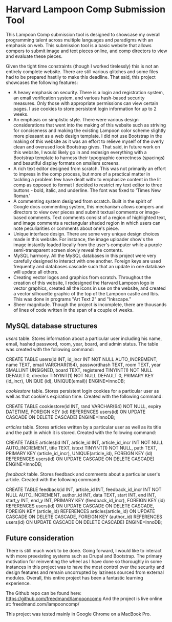 Harvard Lampoon Comp Submission Tool
====================================

This Lampoon Comp submission tool is designed to showcase my overall programming talent across multiple languages and paradigms with an emphasis on web. This submission tool is a basic website that allows compers to submit image and text pieces online, and comp directors to view and evaluate these pieces.

Given the tight time constraints (though I worked tirelessly) this is not an entirely complete website. There are still various glitches and some files had to be prepared hastily to make this deadline. That said, this project showcases the following features:
* A heavy emphasis on security. There is a login and registration system, an email verification system, and various hash-based security measures. Only those with appropriate permissions can view certain pages. I use cookies to store persistent login information for up to 2 weeks.
* An emphasis on simplistic style. There were various design considerations that went into the making of this website such as striving for conciseness and making the existing Lampoon color scheme slightly more pleasant as a web design template. I did not use Bootstrap in the making of this website as it was an effort to relieve myself of the overly clean and overused look Bootstrap gives. That said, in future work on this website, I would likely go in and redesign everything with a Bootstrap template to harness their typographic correctness (spacings) and beautiful display formats on smallers screens.
* A rich text editor designed from scratch. This was not primarily an effort to impress in the comp process, but more of a practical matter in tackling a problem few have dealt with: to emphasize content in the lit comp as opposed to format I decided to restrict my text editor to three buttons - bold, italic, and underline. The font was fixed to 'Times New Roman.'
* A commenting system designed from scratch. Built in the spirit of Google docs commenting system, this mechanism allows compers and directors to view over pieces and submit textual comments or image-based comments. Text comments consist of a region of highlighted text, and image comments a rectangular shaded region in which users can note peculiarities or comments about one's piece.
* Unique interface design. There are some very unique design choices made in this website. For instance, the image uploader show's the image instantly loaded locally from the user's computer while a purple semi-transparent screen slowly reveal the contents.
* MySQL harmony. All the MySQL databases in this project were very carefully designed to interact with one another. Foreign keys are used frequently and databases cascade such that an update in one database will update all others.
* Creating vector logos and graphics from scratch. Throughout the creation of this website, I redesigned the Harvard Lampoon logo in vector graphics, created all the icons in use on the website, and created a vector silhouette graphic of the top of the Lampoon castle and Ibis. This was done in programs "Art Text 2" and "Inkscape."
* Sheer magnitude. Though the project is incomplete, there are thousands of lines of code written in the span of a couple of weeks.

MySQL database structures
-------------------------
*users* table. Stores information about a particular user including his name, email, hashed password, room, year, board, and admin status. The table was created with the following command:

CREATE TABLE users(id INT, id_incr INT NOT NULL AUTO_INCREMENT, name TEXT, email VARCHAR(154), passwordhash TEXT, room TEXT, year SMALLINT UNSIGNED, board TEXT, registered TINYINT(1) NOT NULL DEFAULT 0, director TINYINT(1) NOT NULL DEFAULT 0, PRIMARY KEY (id_incr), UNIQUE (id), UNIQUE(email)) ENGINE=InnoDB;

*cookiestore* table. Stores persistent login cookies for a particular user as well as that cookie's expiration time. Created with the following command:

CREATE TABLE cookiestore(id INT, rand VARCHAR(64) NOT NULL, expiry DATETIME, FOREIGN KEY (id) REFERENCES users(id) ON UPDATE CASCADE ON DELETE CASCADE) ENGINE=InnoDB;

*articles* table. Stores articles written by a particular user as well as its title and the path in which it is stored. Created with the following command:

CREATE TABLE articles(id INT, article_id INT, article_id_incr INT NOT NULL AUTO_INCREMENT, title TEXT, istext TINYINT(1) NOT NULL, path TEXT, PRIMARY KEY (article_id_incr), UNIQUE(article_id), FOREIGN KEY (id) REFERENCES users(id) ON UPDATE CASCADE ON DELETE CASCADE) ENGINE=InnoDB;

*feedback* table. Stores feedback and comments about a particular user's article. Created with the following command:

CREATE TABLE feedback(id INT, article_id INT, feedback_id_incr INT NOT NULL AUTO_INCREMENT, author_id INT, data TEXT, start INT, end INT, start_y INT, end_y INT, PRIMARY KEY (feedback_id_incr), FOREIGN KEY (id) REFERENCES users(id) ON UPDATE CASCADE ON DELETE CASCADE, FOREIGN KEY (article_id) REFERENCES articles(article_id) ON UPDATE CASCADE ON DELETE CASCADE, FOREIGN KEY (author_id) REFERENCES users(id) ON UPDATE CASCADE ON DELETE CASCADE) ENGINE=InnoDB;

Future consideration
--------------------
There is still much work to be done. Going forward, I would like to interact with more preexisting systems such as Drupal and Bootstrap. The primary motivation for reinventing the wheel as I have done so thoroughly in some instances in this project was to have the most control over the security and design features and remain uncorrupted by laziness sourced from external modules. Overall, this entire project has been a fantastic learning experience.

The Github repo can be found here: https://github.com/freedmand/lampooncomp
And the project is live online at: freedmand.com/lampooncomp/

This project was tested mainly in Google Chrome on a MacBook Pro.
